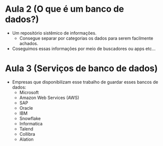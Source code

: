 # Aula 2 (O que é um banco de dados?)

- Um repositório sistêmico de informações.
    * Consegue separar por categorias os dados para serem facilmente achados.
- Coseguimos essas informações por meio de buscadores ou apps etc...
# Aula 3 (Serviços de banco de dados)

- Empresas que disponibilizam esse trabalho de guardar esses bancos de dados:
    * Microsoft
    * Amazon Web Services (AWS)
    * SAP
    * Oracle
    * IBM
    * Snowflake
    * Informatica
    * Talend
    * Collibra
    * Alation